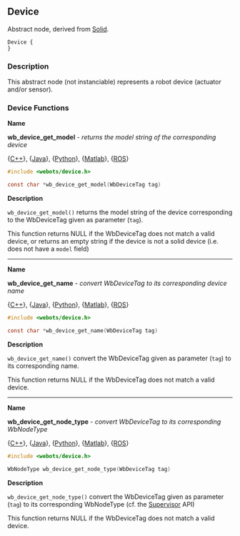 ## Device

Abstract node, derived from [Solid](solid.md).

```
Device {
}
```

### Description

This abstract node (not instanciable) represents a robot device (actuator and/or
sensor).

### Device Functions

**Name**

**wb\_device\_get\_model** - *returns the model string of the corresponding device*

{[C++](cpp-api.md#cpp_device)}, {[Java](java-api.md#java_device)}, {[Python](python-api.md#python_device)}, {[Matlab](matlab-api.md#matlab_device)}, {[ROS](ros-api.md)}

```c
#include <webots/device.h>

const char *wb_device_get_model(WbDeviceTag tag)
```

**Description**

`wb_device_get_model()` returns the model string of the device corresponding to
the WbDeviceTag given as parameter (`tag`).

This function returns NULL if the WbDeviceTag does not match a valid device, or
returns an empty string if the device is not a solid device (i.e. does not have
a `model` field)

---

**Name**

**wb\_device\_get\_name** - *convert WbDeviceTag to its corresponding device name*

{[C++](cpp-api.md#cpp_device)}, {[Java](java-api.md#java_device)}, {[Python](python-api.md#python_device)}, {[Matlab](matlab-api.md#matlab_device)}, {[ROS](ros-api.md)}

```c
#include <webots/device.h>

const char *wb_device_get_name(WbDeviceTag tag)
```

**Description**

`wb_device_get_name()` convert the WbDeviceTag given as parameter (`tag`) to its
corresponding name.

This function returns NULL if the WbDeviceTag does not match a valid device.

---

**Name**

**wb\_device\_get\_node\_type** - *convert WbDeviceTag to its corresponding WbNodeType*

{[C++](cpp-api.md#cpp_device)}, {[Java](java-api.md#java_device)}, {[Python](python-api.md#python_device)}, {[Matlab](matlab-api.md#matlab_device)}, {[ROS](ros-api.md)}

```c
#include <webots/device.h>

WbNodeType wb_device_get_node_type(WbDeviceTag tag)
```

**Description**

`wb_device_get_node_type()` convert the WbDeviceTag given as parameter (`tag`)
to its corresponding WbNodeType (cf. the [Supervisor](supervisor.md) API)

This function returns NULL if the WbDeviceTag does not match a valid device.
